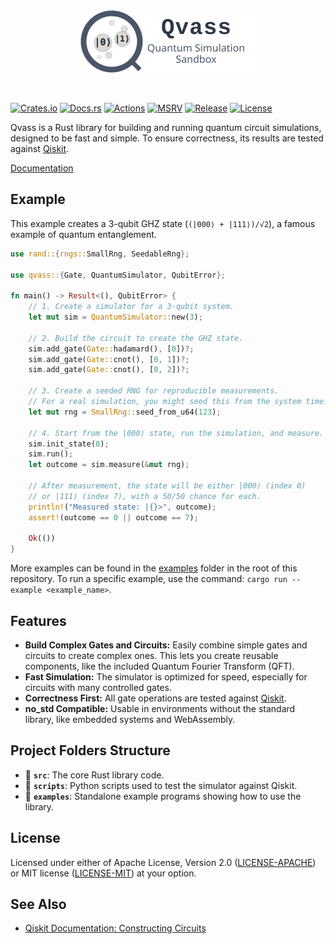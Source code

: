 <div align="center">
  <img src="logo.svg" width="280" alt="Qvass Logo">
</div>

<p>&nbsp;</p>

[![Crates.io][crates-badge]][crates]
[![Docs.rs][docs-badge]][docs]
[![Actions][actions-badge]][actions]
[![MSRV][msrv-badge]][msrv]
[![Release][release-badge]][release]
[![License][license-badge]][license]

[crates-badge]: https://img.shields.io/crates/v/qvass.svg
[crates]: https://crates.io/crates/qvass
[docs-badge]: https://docs.rs/qvass/badge.svg
[docs]: https://docs.rs/qvass
[actions-badge]: https://github.com/dmidem/qvass/workflows/CI/badge.svg
[actions]: https://github.com/dmidem/qvass/actions/workflows/ci.yml=branch%3Amain
[msrv-badge]: https://img.shields.io/crates/msrv/qvass.svg
[msrv]: https://github.com/dmidem/qvass/Cargo.toml
[release-badge]: https://img.shields.io/github/v/release/dmidem/qvass.svg
[release]: https://github.com/dmidem/qvass/releases/latest
[license-badge]: https://img.shields.io/crates/l/qvass.svg
[license]: #license

Qvass is a Rust library for building and running quantum circuit simulations, designed to be fast and simple. To ensure correctness, its results are tested against [Qiskit](https://www.ibm.com/quantum/qiskit).

[Documentation](https://docs.rs/qvass)

## Example

This example creates a 3-qubit GHZ state (`(|000⟩ + |111⟩)/√2`), a famous example of quantum entanglement.

```rust
use rand::{rngs::SmallRng, SeedableRng};

use qvass::{Gate, QuantumSimulator, QubitError};

fn main() -> Result<(), QubitError> {
    // 1. Create a simulator for a 3-qubit system.
    let mut sim = QuantumSimulator::new(3);

    // 2. Build the circuit to create the GHZ state.
    sim.add_gate(Gate::hadamard(), [0])?;
    sim.add_gate(Gate::cnot(), [0, 1])?;
    sim.add_gate(Gate::cnot(), [0, 2])?;

    // 3. Create a seeded RNG for reproducible measurements.
    // For a real simulation, you might seed this from the system time.
    let mut rng = SmallRng::seed_from_u64(123);

    // 4. Start from the |000⟩ state, run the simulation, and measure.
    sim.init_state(0);
    sim.run();
    let outcome = sim.measure(&mut rng);

    // After measurement, the state will be either |000⟩ (index 0)
    // or |111⟩ (index 7), with a 50/50 chance for each.
    println!("Measured state: |{}>", outcome);
    assert!(outcome == 0 || outcome == 7);

    Ok(())
}
```

More examples can be found in the [examples](examples) folder in the root of this repository.
To run a specific example, use the command: `cargo run --example <example_name>`.

## Features

- **Build Complex Gates and Circuits:** Easily combine simple gates and circuits to create complex ones. This lets you create reusable components, like the included Quantum Fourier Transform (QFT).
- **Fast Simulation:** The simulator is optimized for speed, especially for circuits with many controlled gates.
- **Correctness First:** All gate operations are tested against [Qiskit](https://www.ibm.com/quantum/qiskit).
- **no_std Compatible:** Usable in environments without the standard library, like embedded systems and WebAssembly.

## Project Folders Structure

- 📁 **`src`**: The core Rust library code.
- 📁 **`scripts`**: Python scripts used to test the simulator against Qiskit.
- 📁 **`examples`**: Standalone example programs showing how to use the library.

## License

Licensed under either of Apache License, Version 2.0 ([LICENSE-APACHE](LICENSE-APACHE)) or MIT license ([LICENSE-MIT](LICENSE-MIT)) at your option.

## See Also

- [Qiskit Documentation: Constructing Circuits](https://docs.quantum.ibm.com/guides/construct-circuits)

